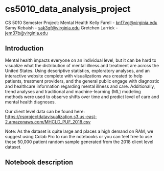 # cs5010_data_analysis_project

CS 5010 Semester Project: Mental Health
Kelly Farell - knf7vg@virginia.edu Samy Kebaish - sak3qf@virginia.edu
Gretchen Larrick - jem37b@virginia.edu

## Introduction
Mental health impacts everyone on an individual level, but it can be hard to visualize what the distribution of mental illness and treatment are across the United States. Using descriptive statistics, exploratory analyses, and an interactive website complete with visualizations was created to help patients, treatment providers, and the general public engage with diagnostic and healthcare information regarding mental illness and care. Additionally, trend analyses and traditional and machine-learning (ML) modeling methods were used to observe shifts over time and predict level of care and mental health diagnoses.

Our client level data can be found here: https://csprojectdatavisualization.s3.us-east-2.amazonaws.com/MHCLD_PUF_2018.csv

Note: As the dataset is quite large and places a high demand on RAM, we suggest using Colab Pro to run the notebooks or you can feel free to use these 50,000 patient random sample generated from the 2018 client level dataset. 

## Notebook description

